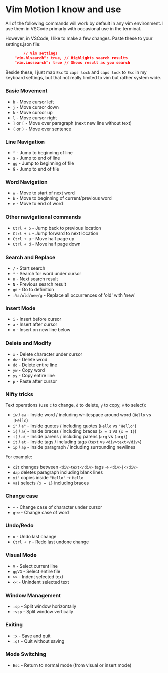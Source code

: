 # Vim Motion I know and use

All of the following commands will work by default in any vim environment. I use them in VSCode primarly with occasional use in the terminal.

However, in VSCode, I like to make a few changes. Paste these to your settings.json file:

```json
    	// Vim settings
	"vim.hlsearch": true, // Highlights search results
	"vim.incsearch": true // Shows result as you search 
```
Beside these, I just map `Esc` to `caps lock` and `caps lock` to `Esc` in my keyboard settings, but that not really limited to vim but rather system wide.

### Basic Movement

-   `h` - Move cursor left
-   `j` - Move cursor down
-   `k` - Move cursor up
-   `l` - Move cursor right
-   `]` or `[` - Move over paragraph (next new line without text)
-   `(` or `)` - Move over sentence 

### Line Navigation

-   `^` - Jump to beginning of line
-   `$` - Jump to end of line
-   `gg` - Jump to beginning of file
-   `G` - Jump to end of file

### Word Navigation

-   `w` - Move to start of next word
-   `b` - Move to beginning of current/previous word
-   `e` - Move to end of word

### Other navigational commands

-   `Ctrl + o` - Jump back to previous location
-   `Ctrl + i` - Jump forward to next location
-   `Ctrl + u` - Move half page up
-   `Ctrl + d` - Move half page down

### Search and Replace

-   `/` - Start search
-   `*` - Search for word under cursor
-   `n` - Next search result
-   `N` - Previous search result
-   `gd` - Go to definition 
-   `:%s/old/new/g` - Replace all occurrences of 'old' with 'new'


### Insert Mode

-   `i` - Insert before cursor
-   `a` - Insert after cursor
-   `o` - Insert on new line below

### Delete and Modify

-   `x` - Delete character under cursor
-   `dw` - Delete wrod
-   `dd` - Delete entire line
-   `yw` - Copy word
-   `yy` - Copy entire line
-   `p` - Paste after cursor

### Nifty tricks

Text operations (use `c` to change, `d` to delete, `y` to copy, `v` to select):
* `iw` / `aw` - Inside word / including whitespace around word (`Hello` vs `|Hello`)
* `i"` / `a"` - Inside quotes / including quotes (`Hello` vs `"Hello"`)
* `i{` / `a{` - Inside braces / including braces (`x = 1` vs `{x = 1}`)
* `i(` / `a(` - Inside parens / including parens (`arg` vs `(arg)`)
* `it` / `at` - Inside tags / including tags (`text` vs `<div>text</div>`)
* `ip` / `ap` - Inside paragraph / including surrounding newlines

For example:
* `cit` changes between `<div>text</div>` tags → `<div>|</div>`
* `dap` deletes paragraph including blank lines
* `yi"` copies inside `"Hello"` → `Hello`
* `va{` selects `{x = 1}` including braces

### Change case
-  `~` - Change case of character under cursor
-  `g~w` - Change case of word

### Undo/Redo

-   `u` - Undo last change
-   `Ctrl + r` - Redo last undone change

### Visual Mode

-   `V` - Select current line
-   `ggVG` - Select entire file
-   `>>` - Indent selected text
-   `<<` - Unindent selected text

### Window Management

-   `:sp` - Split window horizontally
-   `:vsp` - Split window vertically

### Exiting

-   `:x` - Save and quit
-   `:q!` - Quit without saving

### Mode Switching

-   `Esc` - Return to normal mode (from visual or insert mode)

